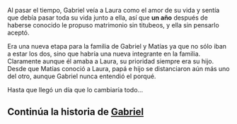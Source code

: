 Al pasar el tiempo, Gabriel veía a Laura como el amor de su vida y sentía que debía pasar toda su vida
junto a ella, así que **un año** después de haberse conocido le propuso matrimonio sin titubeos, y
ella sin pensarlo aceptó.

Era una nueva etapa para la familia de Gabriel y Matías ya que no sólo iban a estar los dos, sino que
habría una nueva integrante en la familia. Claramente aunque él amaba a Laura, su prioridad siempre era su hijo.
Desde que Matías conoció a Laura, papá e hijo se distanciaron aún más uno del otro, aunque Gabriel nunca entendió el porqué.

Hasta que llegó un día que lo cambiaría todo...

## Continúa la historia de [Gabriel](pagina-cuatro-papa.md)
